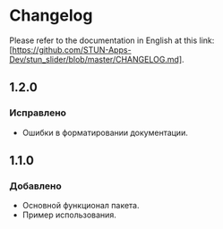 # Changelog

Please refer to the documentation in English at this link: [https://github.com/STUN-Apps-Dev/stun_slider/blob/master/CHANGELOG.md].

## 1.2.0
### Исправлено
- Ошибки в форматировании документации.

## 1.1.0
### Добавлено
- Основной функционал пакета.
- Пример использования.